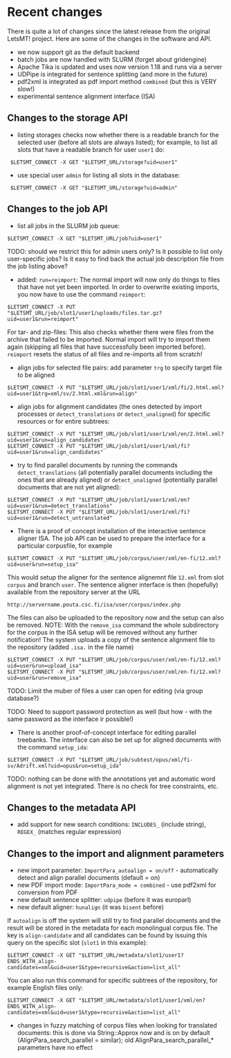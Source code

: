 
# Recent changes

There is quite a lot of changes since the latest release from the original LetsMT! project. Here are some of the changes in the software and API.


* we now support git as the default backend
* batch jobs are now handled with SLURM (forget about gridengine)
* Apache Tika is updated and uses now version 1.18 and runs via a server
* UDPipe is integrated for sentence splitting (and more in the future)
* pdf2xml is integrated as pdf import method `combined` (but this is VERY slow!)
* experimental sentence alignment interface (ISA)


## Changes to the storage API


* listing storages checks now whether there is a readable branch for the selected user (before all slots are always listed); for example, to list all slots that have a readable branch for user `user1` do:

```
 $LETSMT_CONNECT -X GET "$LETSMT_URL/storage?uid=user1"
```

* use special user `admin` for listing all slots in the database:

```
 $LETSMT_CONNECT -X GET "$LETSMT_URL/storage?uid=admin"
```



## Changes to the job API

* list all jobs in the SLURM job queue:

```
$LETSMT_CONNECT -X GET "$LETSMT_URL/job?uid=user1"
```

TODO: should we restrict this for admin users only? Is it possible to list only user-specific jobs? Is it easy to find back the actual job description file from the job listing above?


* added: `run=reimport`: The normal import will now only do things to files that have not yet been imported. In order to overwrite existing imports, you now have to use the command `reimport`:

```
$LETSMT_CONNECT -X PUT "$LETSMT_URL/job/slot1/user1/uploads/files.tar.gz?uid=user1&run=reimport"
```

For tar- and zip-files: This also checks whether there were files from the archive that failed to be imported. Normal import will try to import them again (skipping all files that have successfully been imported before). `reimport` resets the status of all files and re-imports all from scratch!


* align jobs for selected file pairs: add parameter `trg` to specify target file to be aligned

```
$LETSMT_CONNECT -X PUT "$LETSMT_URL/job/slot1/user1/xml/fi/2.html.xml?uid=user1&trg=xml/sv/2.html.xml&run=align"
```

* align jobs for alignment candidates (the ones detected by import processes or `detect_translations` or `detect_unaligned`) for specific resources or for entire subtrees:

```
$LETSMT_CONNECT -X PUT "$LETSMT_URL/job/slot1/user1/xml/en/2.html.xml?uid=user1&run=align_candidates"
$LETSMT_CONNECT -X PUT "$LETSMT_URL/job/slot1/user1/xml/fi?uid=user1&run=align_candidates"
```

* try to find parallel documents by running the commands `detect_translations` (all potentially parallel documents including the ones that are already aligned) or `detect_unaligned` (potentially parallel documents that are not yet aligned):

```
$LETSMT_CONNECT -X PUT "$LETSMT_URL/job/slot1/user1/xml/en?uid=user1&run=detect_translations"
$LETSMT_CONNECT -X PUT "$LETSMT_URL/job/slot1/user1/xml/fi?uid=user1&run=detect_untranslated"
```

* There is a proof of concept installation of the interactive sentence aligner ISA. The job API can be used to prepare the interface for a particular corpusfile, for example

```
$LETSMT_CONNECT -X PUT "$LETSMT_URL/job/corpus/user/xml/en-fi/12.xml?uid=user&run=setup_isa"
```

This would setup the aligner for the sentence alignemnt file `12.xml` from slot `corpus` and branch `user`. The sentence aligner interface is then (hopefully) available from the repository server at the URL

```
http://servername.pouta.csc.fi/isa/user/corpus/index.php
```

The files can also be uploaded to the repository now and the setup can also be removed. NOTE: With the `remove_isa` command the whole subdirectory for the corpus in the ISA setup will be removed without any further notification! The system uploads a copy of the sentence alignment file to the repository (added `.isa.` in the file name)

```
$LETSMT_CONNECT -X PUT "$LETSMT_URL/job/corpus/user/xml/en-fi/12.xml?uid=user&run=upload_isa"
$LETSMT_CONNECT -X PUT "$LETSMT_URL/job/corpus/user/xml/en-fi/12.xml?uid=user&run=remove_isa"
```

TODO: Limit the muber of files a user can open for editing (via group database?)

TODO: Need to support password protection as well (but how - with the same password as the interface ir possible!)


* There is another proof-of-concept interface for editing parallel treebanks. The interface can also be set up for aligned documents with the command `setup_ida`:

```
$LETSMT_CONNECT -X PUT "$LETSMT_URL/job/subtest/opus/xml/fi-sv/Adrift.xml?uid=opus&run=setup_ida"
```

TODO: nothing can be done with the annotations yet and automatic word alignment is not yet integrated. There is no check for tree constraints, etc. 


## Changes to the metadata API

* add support for new search conditions: `INCLUDES_` (include string), `REGEX_` (matches regular expression)


## Changes to the import and alignment parameters

* new import parameter: `ImportPara_autoalign = on/off` - automatically detect and align parallel documents (default = on)
* new PDF import mode: `ImportPara_mode = combined` - use pdf2xml for conversion from PDF
* new default sentence splitter: `udpipe` (before it was europarl)
* new default aligner: `hunalign` (it was `bisent` before)


If `autoalign` is off the system will still try to find parallel documents and the result will be stored in the metadata for each monolingual corpus file. The key is `align-candidate` and all candidates can be found by issuing this query on the specific slot (`slot1` in this example):

```
$LETSMT_CONNECT -X GET "$LETSMT_URL/metadata/slot1/user1?ENDS_WITH_align-candidates=xml&uid=user1&type=recursive&action=list_all"
```

You can also run this command for specific subtrees of the repository, for example English files only:

```
$LETSMT_CONNECT -X GET "$LETSMT_URL/metadata/slot1/user1/xml/en?ENDS_WITH_align-candidates=xml&uid=user1&type=recursive&action=list_all"
```

* changes in fuzzy matching of corpus files when looking for translated documents: this is done via String::Approx now and is on by default (AlignPara_search_parallel = similar); old AlignPara_search_parallel_* parameters have no effect




